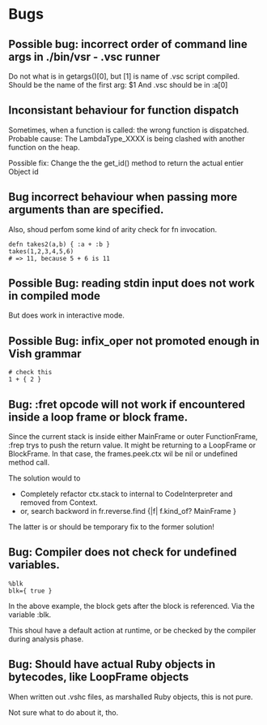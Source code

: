 # Bugs

## Possible bug: incorrect order of command line args in ./bin/vsr - .vsc runner

Do not what is in getargs()[0], but [1] is name of .vsc script compiled.
Should be the name of the first arg: $1
And .vsc should be in :a[0]

## Inconsistant behaviour for function dispatch

Sometimes, when a function is called: the wrong function is dispatched.
Probable cause:
The LambdaType_XXXX is being clashed with another function on the heap.

Possible fix:
Change the the get_id() method to return the actual entier Object id

## Bug incorrect behaviour when passing more arguments than are specified.

Also, shoud perfom some kind of arity check for fn invocation.

```
defn takes2(a,b) { :a + :b }
takes(1,2,3,4,5,6)
# => 11, because 5 + 6 is 11
```


## Possible Bug: reading stdin input does not work in compiled mode

But does work in interactive mode.


## Possible Bug: infix_oper not promoted enough in Vish grammar

```
# check this
1 + { 2 }
```



## Bug: :fret opcode will not work if encountered inside a loop frame or block frame.

Since the current stack is inside either MainFrame or outer FunctionFrame,
:frep trys to push the return value. It might be returning to a LoopFrame or BlockFrame.
In that case, the frames.peek.ctx wil be nil or undefined method call.

The solution would to 

- Completely refactor ctx.stack to internal to CodeInterpreter and removed from Context.
- or, search backword in fr.reverse.find {|f| f.kind_of? MainFrame }

The latter is or should be temporary fix to the former solution!


## Bug: Compiler does not check for undefined variables.

```
%blk
blk={ true }
```

In the above example, the block gets after the block is referenced.
Via the variable :blk.

This shoul have a default action at runtime,
or be checked by the compiler during  analysis phase.


## Bug: Should have actual Ruby objects in bytecodes, like LoopFrame objects

When written out .vshc files, as marshalled Ruby objects, this is not pure.

Not sure what to do about it, tho.

